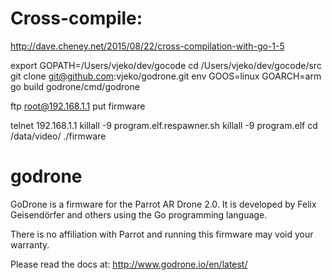 # Cross-compile:

http://dave.cheney.net/2015/08/22/cross-compilation-with-go-1-5

export GOPATH=/Users/vjeko/dev/gocode
cd /Users/vjeko/dev/gocode/src
git clone git@github.com:vjeko/godrone.git
env GOOS=linux GOARCH=arm go build godrone/cmd/godrone

ftp root@192.168.1.1
put firmware

telnet 192.168.1.1
killall -9 program.elf.respawner.sh
killall -9 program.elf
cd /data/video/
./firmware

# godrone

GoDrone is a firmware for the Parrot AR Drone 2.0. It is developed
by Felix Geisendörfer and others using the Go programming language.

There is no affiliation with Parrot and running this firmware
may void your warranty.

Please read the docs at: http://www.godrone.io/en/latest/
